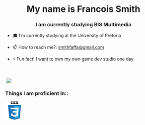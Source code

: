 <h1 align="center">My name is Francois Smith</h1>
<h3 align="center">I am currently studying BIS Multimedia</h3>


- 🎓 I’m currently studying at the University of Pretoria


- 📫 How to reach me?: smithfaffa@gmail.com

- ⚡ Fun fact! I want to own my own game dev studio one day

<br/>

<p>&nbsp;<img align="center" src="https://github-readme-stats.vercel.app/api/top-langs?username=shadowslayerza&show_icons=true&theme=tokyonight&locale=en" /></p>

<h3 align="left">Things I am proficient in::</h3>

<p>
  <img src="https://raw.githubusercontent.com/devicons/devicon/master/icons/css3/css3-original-wordmark.svg" alt="css3" width="60" height="60"/> 
  <img src="https://raw.githubusercontent.com/devicons/devicon/master/icons/javascript/javascript-original.svg" alt="javascript" width="60" height="60/> 
  <img src="https://raw.githubusercontent.com/devicons/devicon/master/icons/html5/html5-original-wordmark.svg" alt="html5" width="60" height="60/> 
  <img src="https://raw.githubusercontent.com/devicons/devicon/master/icons/unrea" alt="html5" width="60" height="60/> 
  <img src="https://www.vectorlogo.zone/logos/adobe_illustrator/adobe_illustrator-icon.svg" alt="illustrator" width="60" height="60/> 
  <img src="https://raw.githubusercontent.com/devicons/devicon/master/icons/cplusplus/cplusplus-original.svg" alt="cplusplus" width="60" height="60/> 
  <img src="https://raw.githubusercontent.com/devicons/devicon/master/icons/photoshop/photoshop-line.svg" alt="photoshop" width="60" height="60/> 
  <img src="https://www.vectorlogo.zone/logos/git-scm/git-scm-icon.svg" alt="git" width="60" height="60/>
</p>

<p><img align="left" src="https://github-readme-stats.vercel.app/api?username=ShadowSlayerZA></p>
